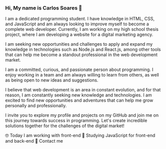 ### Hi, My name is Carlos Soares 👋

 I am a dedicated programming student. I have knowledge in HTML, CSS, and JavaScript and am always looking to improve myself to become a complete web developer. Currently, I am working on my high school thesis project, where I am developing a website for a digital marketing agency.

I am seeking new opportunities and challenges to apply and expand my knowledge in technologies such as Node.js and React.js, among other tools that can help me become a standout professional in the web development market.

I am a committed, curious, and passionate person about programming. I enjoy working in a team and am always willing to learn from others, as well as being open to new ideas and suggestions.

I believe that web development is an area in constant evolution, and for that reason, I am constantly seeking new knowledge and technologies. I am excited to find new opportunities and adventures that can help me grow personally and professionally.

I invite you to explore my profile and projects on my GitHub and join me on this journey towards success in programming. Let's create incredible solutions together for the challenges of the digital market!

🤓 Today I am working with front-end
🧐 Studying JavaScript for front-end and back-end
📧 Contact me

